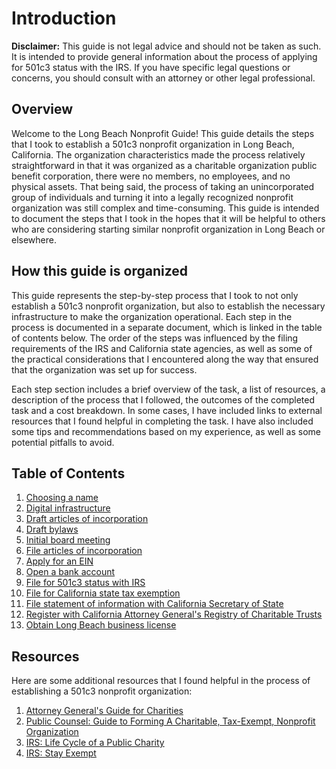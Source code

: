 # Introduction

**Disclaimer:** This guide is not legal advice and should not be taken as such. It is intended to provide general information about the process of applying for 501c3 status with the IRS. If you have specific legal questions or concerns, you should consult with an attorney or other legal professional.

## Overview

Welcome to the Long Beach Nonprofit Guide! This guide details the steps that I took to establish a 501c3 nonprofit organization in Long Beach, California. The organization characteristics made the process relatively straightforward in that it was organized as a charitable organization public benefit corporation, there were no members, no employees, and no physical assets. That being said, the process of taking an unincorporated group of individuals and turning it into a legally recognized nonprofit organization was still complex and time-consuming. This guide is intended to document the steps that I took in the hopes that it will be helpful to others who are considering starting similar nonprofit organization in Long Beach or elsewhere.

## How this guide is organized

This guide represents the step-by-step process that I took to not only establish a 501c3 nonprofit organization, but also to establish the necessary infrastructure to make the organization operational. Each step in the process is documented in a separate document, which is linked in the table of contents below. The order of the steps was influenced by the filing requirements of the IRS and California state agencies, as well as some of the practical considerations that I encountered along the way that ensured that the organization was set up for success.

Each step section includes a brief overview of the task, a list of resources, a description of the process that I followed, the outcomes of the completed task and a cost breakdown. In some cases, I have included links to external resources that I found helpful in completing the task. I have also included some tips and recommendations based on my experience, as well as some potential pitfalls to avoid.

## Table of Contents

1. [Choosing a name](choosing-a-name.md)
1. [Digital infrastructure](digital-infrastructure.md)
1. [Draft articles of incorporation](draft-articles-of-incorporation.md)
1. [Draft bylaws](draft-bylaws.md)
1. [Initial board meeting](initial-board-meeting.md)
1. [File articles of incorporation](file-articles-of-incorporation.md)
1. [Apply for an EIN](apply-for-an-ein.md)
1. [Open a bank account](open-a-bank-account.md)
1. [File for 501c3 status with IRS](file-for-501c3-status-with-irs.md)
1. [File for California state tax exemption](file-for-california-state-tax-exemption.md)
1. [File statement of information with California Secretary of State](file-statement-of-information-with-california-secretary-of-state.md)
1. [Register with California Attorney General's Registry of Charitable Trusts](register-with-california-attorney-generals-registry-of-charitable-trusts.md)
1. [Obtain Long Beach business license](obtain-long-beach-business-license.md)

## Resources

Here are some additional resources that I found helpful in the process of establishing a 501c3 nonprofit organization:

1. [Attorney General's Guide for Charities](https://www.oag.ca.gov/system/files/media/Guide%20for%20Charities.pdf)
1. [Public Counsel: Guide to Forming A Charitable, Tax-Exempt, Nonprofit Organization](https://publiccounsel.org/publications/guide-to-forming-a-charitable-tax-exempt-nonprofit-organization-2020/)
1. [IRS: Life Cycle of a Public Charity](https://www.irs.gov/charities-non-profits/charitable-organizations/life-cycle-of-a-public-charity)
1. [IRS: Stay Exempt](https://www.stayexempt.irs.gov/)
